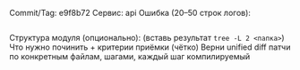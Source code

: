 Commit/Tag: e9f8b72
Сервис: api
Ошибка (20–50 строк логов):
```

```
Структура модуля (опционально): (вставь результат `tree -L 2 <папка>`)
Что нужно починить + критерии приёмки (чётко)
Верни unified diff патчи по конкретным файлам, шагами, каждый шаг компилируемый
